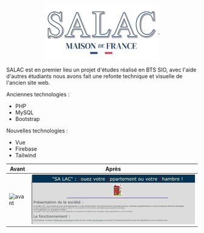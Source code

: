 <p align="center">
<img alt="SALAC" src="/src/assets/img/logo.webp" title="SALAC" width="300" align="center"/>.
</p>

SALAC est en premier lieu un projet d'études réalisé en BTS SIO, avec l'aide d'autres étudiants nous avons fait une refonte technique et visuelle de l'ancien site web.

Anciennes technologies :
- PHP
- MySQL
- Bootstrap

Nouvelles technologies :
- Vue
- Firebase
- Tailwind


| Avant | Après                                               |
|----------------------------|-----------------------------------------------------------|
| <img alt="avant" src="/src/assets/img/avant.gif" title="avant"/> | <img alt="apres" src="/src/assets/img/apres.png" title="apres" /> |

